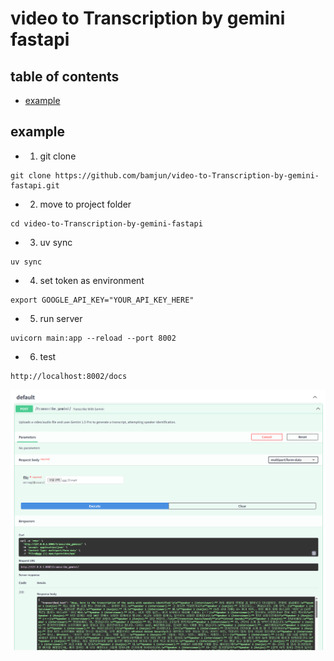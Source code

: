 # video to Transcription by gemini fastapi

## table of contents
- [example](#example)


## example
- 1. git clone
```
git clone https://github.com/bamjun/video-to-Transcription-by-gemini-fastapi.git
```

- 2. move to project folder
```
cd video-to-Transcription-by-gemini-fastapi
```

- 3. uv sync
```
uv sync
```

- 4. set token as environment
```
export GOOGLE_API_KEY="YOUR_API_KEY_HERE"
```

- 5. run server
```
uvicorn main:app --reload --port 8002
```

- 6. test
```
http://localhost:8002/docs
```

![alt text](images/markdown-image.png)
